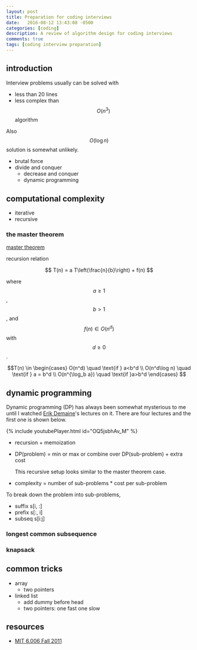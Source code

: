 ```yaml
---
layout: post
title: Preparation for coding interviews
date:   2016-08-12 13:43:08 -0500
categories: [coding]
description: A review of algorithm design for coding interviews
comments: true
tags: [coding interview preparation]
---
```


## introduction 

Interview problems usually can be solved with

* less than 20 lines  
* less complex than $$O(n^3)$$ algorithm

Also $$O(\log n)$$ solution is somewhat unlikely.

* brutal force
* divide and conquer
    * decrease and conquer
    * dynamic programming

## computational complexity

* iterative
* recursive 

### the master theorem

[master theorem](https://en.wikipedia.org/wiki/Master_theorem)

recursion relation 

$$ T(n) = a T\left(\frac{n}{b}\right) + f(n) $$

where $$a\ge1$$, $$b>1$$, and $$f(n)\in O(n^d)$$ with $$d\ge0$$.

$$T(n) \in \begin{cases} O(n^d) \quad \text{if } a<b^d \\
O(n^d\log n) \quad \text{if } a = b^d \\
O(n^{\log_b a}) \quad \text{if }a>b^d \end{cases} $$ 

## dynamic programming

Dynamic programming (DP) has always been somewhat mysterious to me until I watched [Erik Demaine](http://erikdemaine.org)'s lectures on it.
There are four lectures and the first one is shown below.

{% include youtubePlayer.html id="OQ5jsbhAv_M" %}

* recursion + memoization
* DP(problem) = min or max or combine over DP(sub-problem) + extra cost

    This recursive setup looks similar to the master theorem case. 
* complexity = number of sub-problems * cost per sub-problem

To break down the problem into sub-problems, 

* suffix s[i, :]
* prefix s[:, i]
* subseq s[i:j]

### longest common subsequence

### knapsack 


## common tricks

* array
    * two pointers
* linked list
    * add dummy before head
    * two pointers: one fast one slow

## resources
* [MIT 6.006 Fall 2011](http://ocw.mit.edu/courses/electrical-engineering-and-computer-science/6-006-introduction-to-algorithms-fall-2011/lecture-videos/)

